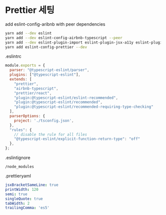 
# Prettier 세팅

add eslint-config-aribnb with peer dependencies

```bash
yarn add --dev eslint
yarn add --dev eslint-config-airbnb-typescript --peer
yarn add --dev eslint-plugin-import eslint-plugin-jsx-a11y eslint-plugin-react eslint-plugin-react-hooks @typescript-eslint/eslint-plugin
yarn add eslint-config-prettier --dev
```

.eslintrc

```javascript
module.exports = {
  parser: "@typescript-eslint/parser",
  plugins: ["@typescript-eslint"],
  extends: [
    "prettier",
    "airbnb-typescript",
    "prettier/react",
    "plugin:@typescript-eslint/eslint-recommended",
    "plugin:@typescript-eslint/recommended",
    "plugin:@typescript-eslint/recommended-requiring-type-checking"
  ],
  parserOptions: {
    project: './tsconfig.json',
  },
  "rules": {
    // disable the rule for all files
    "@typescript-eslint/explicit-function-return-type": "off"
  },
};
```

.eslintignore

```none
/node_modules
```

.prettieryaml

```yaml
jsxBracketSameLine: true
printWidth: 120
semi: true
singleQuote: true
tabWidth: 2
trailingComma: 'es5'
```
